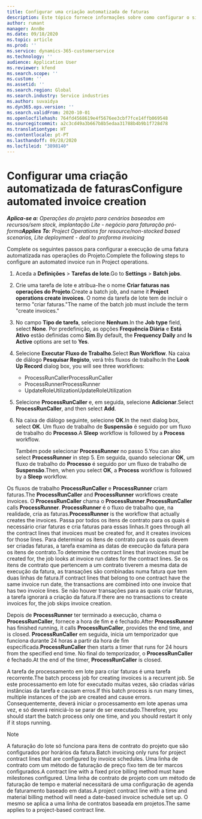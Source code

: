 ```yaml
---
title: Configurar uma criação automatizada de faturas
description: Este tópico fornece informações sobre como configurar o sistema para gerar faturas automaticamente.
author: rumant
manager: AnnBe
ms.date: 09/18/2020
ms.topic: article
ms.prod: ''
ms.service: dynamics-365-customerservice
ms.technology: ''
audience: Application User
ms.reviewer: kfend
ms.search.scope: ''
ms.custom: ''
ms.assetid: ''
ms.search.region: Global
ms.search.industry: Service industries
ms.author: suvaidya
ms.dyn365.ops.version: ''
ms.search.validFrom: 2020-10-01
ms.openlocfilehash: 764fd4568619e4f5676ee3cbf7fce14ffb069548
ms.sourcegitcommit: a2c3cd49a3b667b8b5edaa31788b4b9b1f728d78
ms.translationtype: HT
ms.contentlocale: pt-PT
ms.lasthandoff: 09/28/2020
ms.locfileid: "3898140"
---
```

# <a name="configure-automated-invoice-creation"></a><span data-ttu-id="ca12e-103">Configurar uma criação automatizada de faturas</span><span class="sxs-lookup"><span data-stu-id="ca12e-103">Configure automated invoice creation</span></span>

<span data-ttu-id="ca12e-104">_**Aplica-se a:** Operações do projeto para cenários baseados em recursos/sem stock, implantação Lite - negócio para faturação pró-forma_</span><span class="sxs-lookup"><span data-stu-id="ca12e-104">_**Applies To:** Project Operations for resource/non-stocked based scenarios, Lite deployment - deal to proforma invoicing_</span></span>

<span data-ttu-id="ca12e-105">Complete os seguintes passos para configurar a execução de uma fatura automatizada nas operações do Projeto.</span><span class="sxs-lookup"><span data-stu-id="ca12e-105">Complete the following steps to configure an automated invoice run in Project operations.</span></span>

1. <span data-ttu-id="ca12e-106">Aceda a **Definições** \> **Tarefas de lote**.</span><span class="sxs-lookup"><span data-stu-id="ca12e-106">Go to **Settings** \> **Batch jobs**.</span></span>
2. <span data-ttu-id="ca12e-107">Crie uma tarefa de lote e atribua-lhe o nome **Criar faturas nas operações do Projeto**.</span><span class="sxs-lookup"><span data-stu-id="ca12e-107">Create a batch job, and name it **Project operations create invoices**.</span></span> <span data-ttu-id="ca12e-108">O nome da tarefa de lote tem de incluir o termo "criar faturas."</span><span class="sxs-lookup"><span data-stu-id="ca12e-108">The name of the batch job must include the term "create invoices."</span></span>
3. <span data-ttu-id="ca12e-109">No campo **Tipo de tarefa**, selecione **Nenhum**.</span><span class="sxs-lookup"><span data-stu-id="ca12e-109">In the **Job type** field, select **None**.</span></span> <span data-ttu-id="ca12e-110">Por predefinição, as opções **Frequência Diária** e **Está Ativo** estão definidas como **Sim**.</span><span class="sxs-lookup"><span data-stu-id="ca12e-110">By default, the **Frequency Daily** and **Is Active** options are set to **Yes**.</span></span>
4. <span data-ttu-id="ca12e-111">Selecione **Executar Fluxo de Trabalho**.</span><span class="sxs-lookup"><span data-stu-id="ca12e-111">Select **Run Workflow**.</span></span> <span data-ttu-id="ca12e-112">Na caixa de diálogo **Pesquisar Registo**, verá três fluxos de trabalho:</span><span class="sxs-lookup"><span data-stu-id="ca12e-112">In the **Look Up Record** dialog box, you will see three workflows:</span></span>

    - <span data-ttu-id="ca12e-113">ProcessRunCaller</span><span class="sxs-lookup"><span data-stu-id="ca12e-113">ProcessRunCaller</span></span>
    - <span data-ttu-id="ca12e-114">ProcessRunner</span><span class="sxs-lookup"><span data-stu-id="ca12e-114">ProcessRunner</span></span>
    - <span data-ttu-id="ca12e-115">UpdateRoleUtilization</span><span class="sxs-lookup"><span data-stu-id="ca12e-115">UpdateRoleUtilization</span></span>

5. <span data-ttu-id="ca12e-116">Selecione **ProcessRunCaller** e, em seguida, selecione **Adicionar**.</span><span class="sxs-lookup"><span data-stu-id="ca12e-116">Select **ProcessRunCaller**, and then select **Add**.</span></span>
6. <span data-ttu-id="ca12e-117">Na caixa de diálogo seguinte, selecione **OK**.</span><span class="sxs-lookup"><span data-stu-id="ca12e-117">In the next dialog box, select **OK**.</span></span> <span data-ttu-id="ca12e-118">Um fluxo de trabalho de **Suspensão** é seguido por um fluxo de trabalho do **Processo**.</span><span class="sxs-lookup"><span data-stu-id="ca12e-118">A **Sleep** workflow is followed by a **Process** workflow.</span></span>

    <span data-ttu-id="ca12e-119">Também pode selecionar **ProcessRunner** no passo 5.</span><span class="sxs-lookup"><span data-stu-id="ca12e-119">You can also select **ProcessRunner** in step 5.</span></span> <span data-ttu-id="ca12e-120">Em seguida, quando selecionar **OK**, um fluxo de trabalho do **Processo** é seguido por um fluxo de trabalho de **Suspensão**.</span><span class="sxs-lookup"><span data-stu-id="ca12e-120">Then, when you select **OK**, a **Process** workflow is followed by a **Sleep** workflow.</span></span>

<span data-ttu-id="ca12e-121">Os fluxos de trabalho **ProcessRunCaller** e **ProcessRunner** criam faturas.</span><span class="sxs-lookup"><span data-stu-id="ca12e-121">The **ProcessRunCaller** and **ProcessRunner** workflows create invoices.</span></span> <span data-ttu-id="ca12e-122">O **ProcessRunCaller** chama o **ProcessRunner**.</span><span class="sxs-lookup"><span data-stu-id="ca12e-122">**ProcessRunCaller** calls **ProcessRunner**.</span></span> <span data-ttu-id="ca12e-123">**ProcessRunner** é o fluxo de trabalho que, na realidade, cria as faturas.</span><span class="sxs-lookup"><span data-stu-id="ca12e-123">**ProcessRunner** is the workflow that actually creates the invoices.</span></span> <span data-ttu-id="ca12e-124">Passa por todos os itens de contrato para os quais é necessário criar faturas e cria faturas para essas linhas.</span><span class="sxs-lookup"><span data-stu-id="ca12e-124">It goes through all the contract lines that invoices must be created for, and it creates invoices for those lines.</span></span> <span data-ttu-id="ca12e-125">Para determinar os itens de contrato para os quais devem ser criadas faturas, a tarefa examina as datas de execução da fatura para os itens de contrato.</span><span class="sxs-lookup"><span data-stu-id="ca12e-125">To determine the contract lines that invoices must be created for, the job looks at invoice run dates for the contract lines.</span></span> <span data-ttu-id="ca12e-126">Se os itens de contrato que pertencem a um contrato tiverem a mesma data de execução da fatura, as transações são combinadas numa fatura que tem duas linhas de fatura.</span><span class="sxs-lookup"><span data-stu-id="ca12e-126">If contract lines that belong to one contract have the same invoice run date, the transactions are combined into one invoice that has two invoice lines.</span></span> <span data-ttu-id="ca12e-127">Se não houver transações para as quais criar faturas, a tarefa ignorará a criação da fatura.</span><span class="sxs-lookup"><span data-stu-id="ca12e-127">If there are no transactions to create invoices for, the job skips invoice creation.</span></span>

<span data-ttu-id="ca12e-128">Depois de **ProcessRunner** ter terminado a execução, chama o **ProcessRunCaller**, fornece a hora de fim e é fechado.</span><span class="sxs-lookup"><span data-stu-id="ca12e-128">After **ProcessRunner** has finished running, it calls **ProcessRunCaller**, provides the end time, and is closed.</span></span> <span data-ttu-id="ca12e-129">**ProcessRunCaller** em seguida, inicia um temporizador que funciona durante 24 horas a partir da hora de fim especificada.</span><span class="sxs-lookup"><span data-stu-id="ca12e-129">**ProcessRunCaller** then starts a timer that runs for 24 hours from the specified end time.</span></span> <span data-ttu-id="ca12e-130">No final do temporizador, o **ProcessRunCaller** é fechado.</span><span class="sxs-lookup"><span data-stu-id="ca12e-130">At the end of the timer, **ProcessRunCaller** is closed.</span></span>

<span data-ttu-id="ca12e-131">A tarefa de processamento em lote para criar faturas é uma tarefa recorrente.</span><span class="sxs-lookup"><span data-stu-id="ca12e-131">The batch process job for creating invoices is a recurrent job.</span></span> <span data-ttu-id="ca12e-132">Se este processamento em lote for executado muitas vezes, são criadas várias instâncias da tarefa e causam erros.</span><span class="sxs-lookup"><span data-stu-id="ca12e-132">If this batch process is run many times, multiple instances of the job are created and cause errors.</span></span> <span data-ttu-id="ca12e-133">Consequentemente, deverá iniciar o processamento em lote apenas uma vez, e só deverá reiniciá-lo se parar de ser executado.</span><span class="sxs-lookup"><span data-stu-id="ca12e-133">Therefore, you should start the batch process only one time, and you should restart it only if it stops running.</span></span>

> [!NOTE]
> <span data-ttu-id="ca12e-134">A faturação do lote só funciona para itens de contrato do projeto que são configurados por horários da fatura.</span><span class="sxs-lookup"><span data-stu-id="ca12e-134">Batch invoicing only runs for project contract lines that are configured by invoice schedules.</span></span> <span data-ttu-id="ca12e-135">Uma linha de contrato com um método de faturação de preço fixo tem de ter marcos configurados.</span><span class="sxs-lookup"><span data-stu-id="ca12e-135">A contract line with a fixed price billing method must have milestones configured.</span></span> <span data-ttu-id="ca12e-136">Uma linha de contrato de projeto com um método de faturação de tempo e material necessitará de uma configuração de agenda de faturamento baseado em datas.</span><span class="sxs-lookup"><span data-stu-id="ca12e-136">A project contract line with a time and material billing method will need a date-based invoice schedule set up.</span></span> <span data-ttu-id="ca12e-137">O mesmo se aplica a uma linha de contratos baseada em projetos.</span><span class="sxs-lookup"><span data-stu-id="ca12e-137">The same applies to a project-based contract line.</span></span>     
